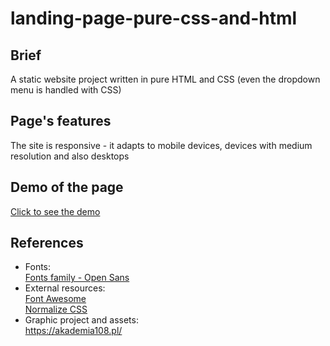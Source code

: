 # landing-page-pure-css-and-html

## Brief 
A static website project written in pure HTML and CSS (even the dropdown menu is handled with CSS)

## Page's features
The site is responsive - it adapts to mobile devices, devices with medium resolution and also desktops
 
## Demo of the page
[Click to see the demo](https://den0702.github.io/landing-page-pure-css-and-html/)

## References
- Fonts:  
    [Fonts family - Open Sans](https://fonts.google.com/specimen/Open+Sans)  
- External resources:  
    [Font Awesome](https://use.fontawesome.com/releases/v5.0.7/css/all.css)  
    [Normalize CSS](https://github.com/kristerkari/normalize.scss/blob/master/_normalize.scss)
- Graphic project and assets:  
    https://akademia108.pl/
    

    

